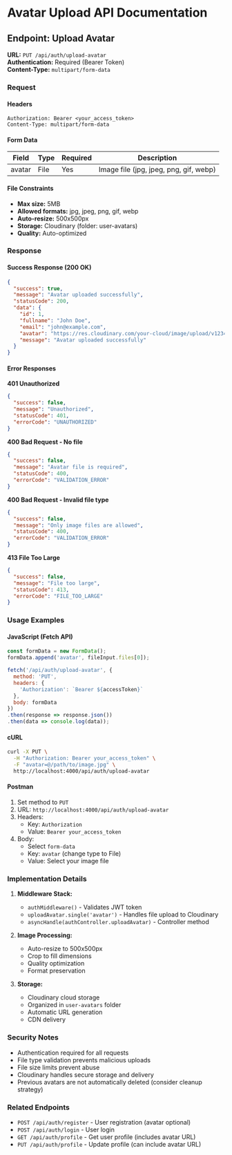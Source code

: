 # Avatar Upload API Documentation

## Endpoint: Upload Avatar

**URL:** `PUT /api/auth/upload-avatar`  
**Authentication:** Required (Bearer Token)  
**Content-Type:** `multipart/form-data`

### Request

#### Headers
```
Authorization: Bearer <your_access_token>
Content-Type: multipart/form-data
```

#### Form Data
| Field | Type | Required | Description |
|-------|------|----------|-------------|
| avatar | File | Yes | Image file (jpg, jpeg, png, gif, webp) |

#### File Constraints
- **Max size:** 5MB
- **Allowed formats:** jpg, jpeg, png, gif, webp
- **Auto-resize:** 500x500px
- **Storage:** Cloudinary (folder: user-avatars)
- **Quality:** Auto-optimized

### Response

#### Success Response (200 OK)
```json
{
  "success": true,
  "message": "Avatar uploaded successfully",
  "statusCode": 200,
  "data": {
    "id": 1,
    "fullname": "John Doe",
    "email": "john@example.com",
    "avatar": "https://res.cloudinary.com/your-cloud/image/upload/v1234567890/user-avatars/abcd1234.jpg",
    "message": "Avatar uploaded successfully"
  }
}
```

#### Error Responses

**401 Unauthorized**
```json
{
  "success": false,
  "message": "Unauthorized",
  "statusCode": 401,
  "errorCode": "UNAUTHORIZED"
}
```

**400 Bad Request - No file**
```json
{
  "success": false,
  "message": "Avatar file is required",
  "statusCode": 400,
  "errorCode": "VALIDATION_ERROR"
}
```

**400 Bad Request - Invalid file type**
```json
{
  "success": false,
  "message": "Only image files are allowed",
  "statusCode": 400,
  "errorCode": "VALIDATION_ERROR"
}
```

**413 File Too Large**
```json
{
  "success": false,
  "message": "File too large",
  "statusCode": 413,
  "errorCode": "FILE_TOO_LARGE"
}
```

### Usage Examples

#### JavaScript (Fetch API)
```javascript
const formData = new FormData();
formData.append('avatar', fileInput.files[0]);

fetch('/api/auth/upload-avatar', {
  method: 'PUT',
  headers: {
    'Authorization': `Bearer ${accessToken}`
  },
  body: formData
})
.then(response => response.json())
.then(data => console.log(data));
```

#### cURL
```bash
curl -X PUT \
  -H "Authorization: Bearer your_access_token" \
  -F "avatar=@/path/to/image.jpg" \
  http://localhost:4000/api/auth/upload-avatar
```

#### Postman
1. Set method to `PUT`
2. URL: `http://localhost:4000/api/auth/upload-avatar`
3. Headers: 
   - Key: `Authorization`
   - Value: `Bearer your_access_token`
4. Body:
   - Select `form-data`
   - Key: `avatar` (change type to File)
   - Value: Select your image file

### Implementation Details

1. **Middleware Stack:**
   - `authMiddleware()` - Validates JWT token
   - `uploadAvatar.single('avatar')` - Handles file upload to Cloudinary
   - `asyncHandle(authController.uploadAvatar)` - Controller method

2. **Image Processing:**
   - Auto-resize to 500x500px
   - Crop to fill dimensions
   - Quality optimization
   - Format preservation

3. **Storage:**
   - Cloudinary cloud storage
   - Organized in `user-avatars` folder
   - Automatic URL generation
   - CDN delivery

### Security Notes

- Authentication required for all requests
- File type validation prevents malicious uploads
- File size limits prevent abuse
- Cloudinary handles secure storage and delivery
- Previous avatars are not automatically deleted (consider cleanup strategy)

### Related Endpoints

- `POST /api/auth/register` - User registration (avatar optional)
- `POST /api/auth/login` - User login
- `GET /api/auth/profile` - Get user profile (includes avatar URL)
- `PUT /api/auth/profile` - Update profile (can include avatar URL)
